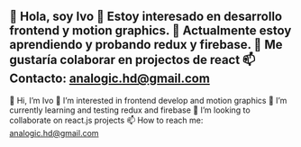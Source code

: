 
👋 Hola, soy Ivo
👀 Estoy interesado en desarrollo frontend y motion graphics.
🌱 Actualmente estoy aprendiendo y probando redux y firebase.
💞️ Me gustaría colaborar en projectos de react
📫 Contacto: analogic.hd@gmail.com
--------------------------------------------------------------
👋 Hi, I’m Ivo
👀 I’m interested in frontend develop and motion graphics
🌱 I’m currently learning and testing redux and firebase
💞️ I’m looking to collaborate on react.js projects
📫 How to reach me: analogic.hd@gmail.com
